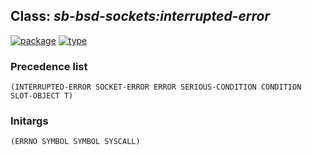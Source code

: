 ## Class: ***sb-bsd-sockets:interrupted-error***
[![package](https://img.shields.io/badge/Package-SB--BSD--SOCKETS-5f9ea0.svg?style=social&colorA=999999)](../) [![type](https://img.shields.io/badge/Type-Class-5f9ea0.svg?style=social&colorA=999999)](../#class) 
### Precedence list
```
(INTERRUPTED-ERROR SOCKET-ERROR ERROR SERIOUS-CONDITION CONDITION SLOT-OBJECT T)
```
### Initargs
```
(ERRNO SYMBOL SYMBOL SYSCALL)
```
